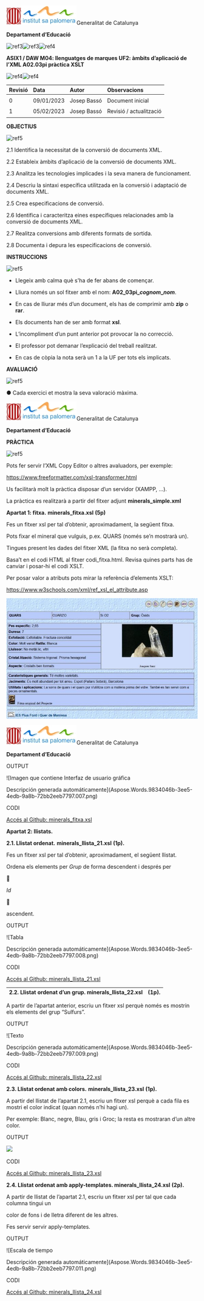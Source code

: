﻿![ref1]![ref2]<a name="page1"></a>Generalitat de Catalunya

**Departament d’Educació**

![ref3]![ref3]![ref4]






**ASIX1 / DAW M04: llenguatges de marques UF2: àmbits d’aplicació de l’XML A02.03pi pràctica XSLT**

![ref4]![ref4]

|**Revisió**|**Data**|**Autor**|**Observacions**|
| :- | :- | :- | :- |
|||||
|0|09/01/2023|Josep Bassó|Document inicial|
|||||
|1|05/02/2023|Josep Bassó|Revisió / actualització|
|||||


**OBJECTIUS**

![ref5]

2\.1 Identifica la necessitat de la conversió de documents XML.

2\.2 Estableix àmbits d’aplicació de la conversió de documents XML.

2\.3 Analitza les tecnologies implicades i la seva manera de funcionament.

2\.4 Descriu la sintaxi específica utilitzada en la conversió i adaptació de documents XML.

2\.5 Crea especificacions de conversió.

2\.6 Identifica i caracteritza eines específiques relacionades amb la conversió de documents XML.

2\.7 Realitza conversions amb diferents formats de sortida.

2\.8 Documenta i depura les especificacions de conversió.


**INSTRUCCIONS**

![ref5]

- Llegeix amb calma què s'ha de fer abans de començar.

- Lliura només un sol fitxer amb el nom: **A02\_03pi\_*cognom*\_*nom***.
- En cas de lliurar més d’un document, els has de comprimir amb **zip** o **rar**.
- Els documents han de ser amb format **xsl**.
- L’incompliment d’un punt anterior pot provocar la no correcció.
- El professor pot demanar l’explicació del treball realitzat.
- En cas de còpia la nota serà un 1 a la UF per tots els implicats.

**AVALUACIÓ**

![ref5]

●	Cada exercici et mostra la seva valoració màxima.

![ref1]![ref2]<a name="page2"></a>Generalitat de Catalunya

**Departament d’Educació**



**PRÀCTICA**

![ref5]


Pots fer servir l’XML Copy Editor o altres avaluadors, per exemple:

<https://www.freeformatter.com/xsl-transformer.html>

Us facilitarà molt la pràctica disposar d’un servidor (XAMPP, …).

La pràctica es realitzarà a partir del fitxer adjunt **minerals\_simple.xml**



**Apartat 1: fitxa.**	**minerals\_fitxa.xsl**	**(5p)**

Fes un fitxer xsl per tal d’obtenir, aproximadament, la següent fitxa.

Pots fixar el mineral que vulguis, p.ex. QUARS (només se’n mostrarà un).

Tingues present les dades del fitxer XML (la fitxa no serà completa).

Basa’t en el codi HTML al fitxer codi\_fitxa.html. Revisa quines parts has de canviar i posar-hi el codi XSLT.

Per posar valor a atributs pots mirar la referència d’elements XSLT:

<https://www.w3schools.com/xml/ref_xsl_el_attribute.asp>

![](Aspose.Words.9834046b-3ee5-4edb-9a8b-72bb2eeb7797.006.jpeg)

![ref1]![ref2]<a name="page3"></a>Generalitat de Catalunya

**Departament d’Educació**



OUTPUT

![Imagen que contiene Interfaz de usuario gráfica

Descripción generada automáticamente](Aspose.Words.9834046b-3ee5-4edb-9a8b-72bb2eeb7797.007.png)

CODI

[Accés al Github: minerals_fitxa.xsl](https://github.com/elRohit/ASIX/blob/main/ASIX1/LL.%20DE%20MARQUES/UF2%20-%20ÀMBITS%20D'APLICACIÓ%20D'XML/ACTIVITAT2%20-%20XSLT/xsl/minerals_fitxa.xsl) 


**Apartat 2: llistats.**

**2.1. Llistat ordenat.**	**minerals\_llista\_21.xsl**	**(1p).**

Fes un fitxer xsl per tal d’obtenir, aproximadament, el següent llistat.


Ordena els elements per *Grup* de forma descendent i després per



*Id*



ascendent.



OUTPUT

![Tabla

Descripción generada automáticamente](Aspose.Words.9834046b-3ee5-4edb-9a8b-72bb2eeb7797.008.png)


















CODI

[Accés al Github: minerals_llista_21.xsl](https://github.com/elRohit/ASIX/blob/main/ASIX1/LL.%20DE%20MARQUES/UF2%20-%20ÀMBITS%20D'APLICACIÓ%20D'XML/ACTIVITAT2%20-%20XSLT/xsl/minerals_llista_21.xsl) 



|**2.2. Llistat ordenat d’un grup.  minerals\_llista\_22.xsl**|**(1p).**|
| :- | :- |

A partir de l’apartat anterior, escriu un fitxer xsl perquè només es mostrin els elements del grup “Sulfurs”.

OUTPUT

![Texto

Descripción generada automáticamente](Aspose.Words.9834046b-3ee5-4edb-9a8b-72bb2eeb7797.009.png)

CODI

[Accés al Github: minerals_llista_22.xsl](https://github.com/elRohit/ASIX/blob/main/ASIX1/LL.%20DE%20MARQUES/UF2%20-%20ÀMBITS%20D'APLICACIÓ%20D'XML/ACTIVITAT2%20-%20XSLT/xsl/minerals_llista_22.xsl) 

**2.3. Llistat ordenat amb colors.**	**minerals\_llista\_23.xsl**	**(1p).**

A partir del llistat de l’apartat 2.1, escriu un fitxer xsl perquè a cada fila es mostri el color indicat (quan només n’hi hagi un).

Per exemple: Blanc, negre, Blau, gris i Groc; la resta es mostraran d’un altre color.

OUTPUT

![](Aspose.Words.9834046b-3ee5-4edb-9a8b-72bb2eeb7797.010.png)


















CODI

[Accés al Github: minerals_llista_23.xsl](https://github.com/elRohit/ASIX/blob/main/ASIX1/LL.%20DE%20MARQUES/UF2%20-%20ÀMBITS%20D'APLICACIÓ%20D'XML/ACTIVITAT2%20-%20XSLT/xsl/minerals_llista_23.xsl) 





**2.4. Llistat ordenat amb apply-templates.	minerals\_llista\_24.xsl**	**(2p).**

A partir de llistat de l’apartat 2.1, escriu un fitxer xsl per tal que cada columna tingui un

color de fons i de lletra diferent de les altres.

Fes servir servir apply-templates.

OUTPUT

![Escala de tiempo

Descripción generada automáticamente](Aspose.Words.9834046b-3ee5-4edb-9a8b-72bb2eeb7797.011.png)


CODI

[Accés al Github: minerals_llista_24.xsl](https://github.com/elRohit/ASIX/blob/main/ASIX1/LL.%20DE%20MARQUES/UF2%20-%20ÀMBITS%20D'APLICACIÓ%20D'XML/ACTIVITAT2%20-%20XSLT/xsl/minerals_llista_24.xsl) 

[ref1]: Aspose.Words.9834046b-3ee5-4edb-9a8b-72bb2eeb7797.001.jpeg
[ref2]: Aspose.Words.9834046b-3ee5-4edb-9a8b-72bb2eeb7797.002.jpeg
[ref3]: Aspose.Words.9834046b-3ee5-4edb-9a8b-72bb2eeb7797.003.png
[ref4]: Aspose.Words.9834046b-3ee5-4edb-9a8b-72bb2eeb7797.004.png
[ref5]: Aspose.Words.9834046b-3ee5-4edb-9a8b-72bb2eeb7797.005.png
